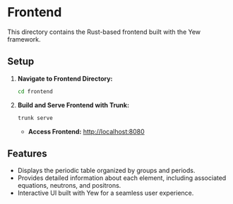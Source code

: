 
# Frontend

This directory contains the Rust-based frontend built with the Yew framework.

## Setup

1. **Navigate to Frontend Directory:**
    ```bash
    cd frontend
    ```

2. **Build and Serve Frontend with Trunk:**
    ```bash
    trunk serve
    ```

    - **Access Frontend:** [http://localhost:8080](http://localhost:8080)

## Features

- Displays the periodic table organized by groups and periods.
- Provides detailed information about each element, including associated equations, neutrons, and positrons.
- Interactive UI built with Yew for a seamless user experience.
